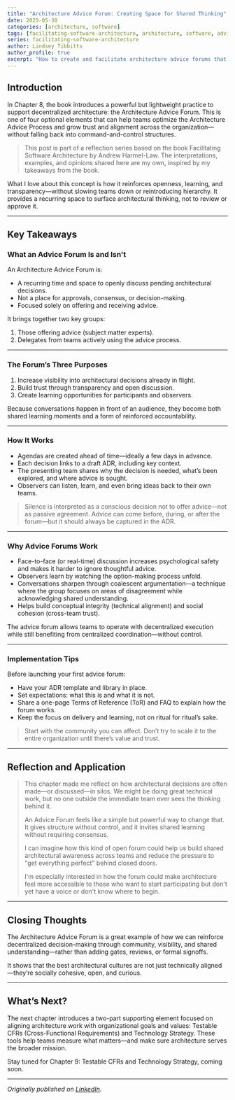 ```yaml
---
title: "Architecture Advice Forum: Creating Space for Shared Thinking"
date: 2025-05-30
categories: [architecture, software]
tags: [facilitating-software-architecture, architecture, software, advice-forum, collaboration]
series: facilitating-software-architecture
author: Lindsey Tibbitts
author_profile: true
excerpt: "How to create and facilitate architecture advice forums that bring together diverse perspectives for better decision-making and shared understanding across teams."
---
```


## Introduction

In Chapter 8, the book introduces a powerful but lightweight practice to support decentralized architecture: the Architecture Advice Forum. This is one of four optional elements that can help teams optimize the Architecture Advice Process and grow trust and alignment across the organization—without falling back into command-and-control structures.

> This post is part of a reflection series based on the book Facilitating Software Architecture by Andrew Harmel-Law. The interpretations, examples, and opinions shared here are my own, inspired by my takeaways from the book.

What I love about this concept is how it reinforces openness, learning, and transparency—without slowing teams down or reintroducing hierarchy. It provides a recurring space to surface architectural thinking, not to review or approve it.

---

## Key Takeaways

### What an Advice Forum Is and Isn't

An Architecture Advice Forum is:

- A recurring time and space to openly discuss pending architectural decisions.
- Not a place for approvals, consensus, or decision-making.
- Focused solely on offering and receiving advice.

It brings together two key groups:

1. Those offering advice (subject matter experts).
2. Delegates from teams actively using the advice process.

---

### The Forum’s Three Purposes

1. Increase visibility into architectural decisions already in flight.
2. Build trust through transparency and open discussion.
3. Create learning opportunities for participants and observers.

Because conversations happen in front of an audience, they become both shared learning moments and a form of reinforced accountability.

---

### How It Works

- Agendas are created ahead of time—ideally a few days in advance.
- Each decision links to a draft ADR, including key context.
- The presenting team shares why the decision is needed, what’s been explored, and where advice is sought.
- Observers can listen, learn, and even bring ideas back to their own teams.

> Silence is interpreted as a conscious decision not to offer advice—not as passive agreement. Advice can come before, during, or after the forum—but it should always be captured in the ADR.

---

### Why Advice Forums Work

- Face-to-face (or real-time) discussion increases psychological safety and makes it harder to ignore thoughtful advice.
- Observers learn by watching the option-making process unfold.
- Conversations sharpen through coalescent argumentation—a technique where the group focuses on areas of disagreement while acknowledging shared understanding.
- Helps build conceptual integrity (technical alignment) and social cohesion (cross-team trust).

The advice forum allows teams to operate with decentralized execution while still benefiting from centralized coordination—without control.

---

### Implementation Tips

Before launching your first advice forum:

- Have your ADR template and library in place.
- Set expectations: what this is and what it is not.
- Share a one-page Terms of Reference (ToR) and FAQ to explain how the forum works.
- Keep the focus on delivery and learning, not on ritual for ritual’s sake.

> Start with the community you can affect. Don’t try to scale it to the entire organization until there’s value and trust.

---

## Reflection and Application

> This chapter made me reflect on how architectural decisions are often made—or discussed—in silos. We might be doing great technical work, but no one outside the immediate team ever sees the thinking behind it.
>
> An Advice Forum feels like a simple but powerful way to change that. It gives structure without control, and it invites shared learning without requiring consensus.
>
> I can imagine how this kind of open forum could help us build shared architectural awareness across teams and reduce the pressure to "get everything perfect" behind closed doors.
>
> I'm especially interested in how the forum could make architecture feel more accessible to those who want to start participating but don't yet have a voice or don't know where to begin.

---

## Closing Thoughts

The Architecture Advice Forum is a great example of how we can reinforce decentralized decision-making through community, visibility, and shared understanding—rather than adding gates, reviews, or formal signoffs.

It shows that the best architectural cultures are not just technically aligned—they’re socially cohesive, open, and curious.

---

## What’s Next?

The next chapter introduces a two-part supporting element focused on aligning architecture work with organizational goals and values: Testable CFRs (Cross-Functional Requirements) and Technology Strategy. These tools help teams measure what matters—and make sure architecture serves the broader mission.

Stay tuned for Chapter 9: Testable CFRs and Technology Strategy, coming soon.

---

*Originally published on [LinkedIn](https://www.linkedin.com/pulse/architecture-advice-forum-creating-space-shared-lindsey-tibbitts-xglvc?trackingId=xIJB2iyWT%2BqphheIxwGzOw%3D%3D&lipi=urn%3Ali%3Apage%3Ad_flagship3_profile_view_base_recent_activity_content_view%3Bl3EtK1K6QJud98JNH1YPFQ%3D%3D).* 
